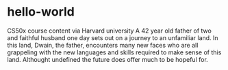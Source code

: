 # hello-world
CS50x course content via Harvard university 
A 42 year old father of two and faithful husband one day sets out on a journey to an unfamiliar land. In this land, Dwain, the father, encounters many new faces who are all grappeling with the new languages and skills required to make sense of this land. Althought undefined the future does offer  much to be hopeful for. 
